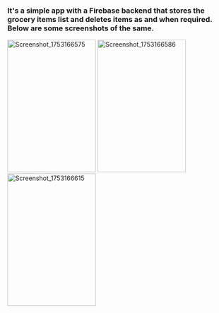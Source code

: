 ### It's a simple app with a Firebase backend that stores the grocery items list and deletes items as and when required. Below are some screenshots of the same.

<img width="200" height="300" alt="Screenshot_1753166575" src="https://github.com/user-attachments/assets/a6101406-059b-40dd-9593-63715f4195e0" />

<img width="200" height="300" alt="Screenshot_1753166586" src="https://github.com/user-attachments/assets/c6ca2cd3-b4a7-4777-b7de-071d0811f3c9" />

<img width="200" height="300" alt="Screenshot_1753166615" src="https://github.com/user-attachments/assets/770099ab-cfc6-4894-92c7-c051c63b7893" />




